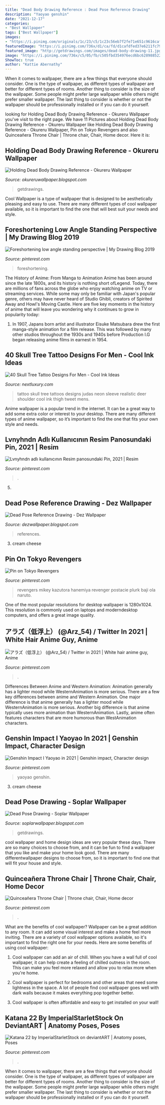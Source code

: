 ```yaml
---
title: "Dead Body Drawing Reference : Dead Pose Reference Drawing"
description: "Yaoyao genshin"
date: "2021-12-17"
categories:
- "Best Wallpaper"
tags: ["Best Wallpaper"]
images:
- "https://i.pinimg.com/originals/1c/23/c5/1c23c56eb7f2fe71e651c9616cafe892.jpg"
featuredImage: "https://i.pinimg.com/736x/d1/ca/fd/d1cafdfed37e6211fc79dc26c424d7f5--body-reference-katana.jpg"
featured_image: "http://getdrawings.com/images/dead-body-drawing-11.jpg"
image: "https://i.pinimg.com/736x/c5/05/fb/c505fbd354976ecd6bc628988522f1c1.jpg"
ShowToc: true
author: "Kattie Abernathy"
---
```



When it comes to wallpaper, there are a few things that everyone should consider. One is the type of wallpaper, as different types of wallpaper are better for different types of rooms. Another thing to consider is the size of the wallpaper. Some people might prefer large wallpaper while others might prefer smaller wallpaper. The last thing to consider is whether or not the wallpaper should be professionally installed or if you can do it yourself.

	

		
looking for Holding Dead Body Drawing Reference - Okureru Wallpaper you've visit to the right page. We have 11 Pictures about Holding Dead Body Drawing Reference - Okureru Wallpaper like Holding Dead Body Drawing Reference - Okureru Wallpaper, Pin on Tokyo Revengers and also Quinceañera Throne Chair | Throne chair, Chair, Home decor. Here it is:
		
    
## Holding Dead Body Drawing Reference - Okureru Wallpaper

<img loading=lazy src="http://getdrawings.com/images/dead-body-drawing-15.jpg" onerror="this.onerror=null;this.src='https://tse4.mm.bing.net/th?id=OIP.O2JN_gyqmoRJSM2-5fKUxgAAAA&amp;pid=15.1';" alt="Holding Dead Body Drawing Reference - Okureru Wallpaper">

_Source: okureruwallpaper.blogspot.com_

>getdrawings. 

	

Cool Wallpaper is a type of wallpaper that is designed to be aesthetically pleasing and easy to use. There are many different types of cool wallpaper available, so it is important to find the one that will best suit your needs and style.

    
## Foreshortening Low Angle Standing Perspective | My Drawing Blog 2019

<img loading=lazy src="https://i.pinimg.com/736x/1b/30/90/1b30904d25cc65e667988af1a4aebcb1.jpg" onerror="this.onerror=null;this.src='https://tse3.mm.bing.net/th?id=OIP.7Ba-j7sn1VT_InjnJrEOQwHaOA&amp;pid=15.1';" alt="Foreshortening low angle standing perspective | My Drawing Blog 2019">

_Source: pinterest.com_

>foreshortening. 

	

The History of Anime: From Manga to Animation
Anime has been around since the late 1800s, and its history is nothing short ofLegend. Today, there are millions of fans across the globe who enjoy watching anime on TV or streaming services. While some may only be familiar with Japan's popular genre, others may have never heard of Studio Ghibli, creators of Spirited Away and Howl's Moving Castle. Here are five key moments in the history of anime that will leave you wondering why it continues to grow in popularity today:
1) In 1907, Japans born artist and illustrator Eisuke Matsubara drew the first manga-style animation for a film release. This was followed by many other studios throughout the 1930s and 1940s before Production I.G began releasing anime films in earnest in 1954.

    
## 40 Skull Tree Tattoo Designs For Men - Cool Ink Ideas

<img loading=lazy src="http://nextluxury.com/wp-content/uploads/male-skull-tree-tattoo-ideas.jpg" onerror="this.onerror=null;this.src='https://tse3.mm.bing.net/th?id=OIP.Nhx-cz7nRt54W8l8r7tO9wAAAA&amp;pid=15.1';" alt="40 Skull Tree Tattoo Designs For Men - Cool Ink Ideas">

_Source: nextluxury.com_

>tattoo skull tree tattoos designs judas neon sleeve realistic deer shoulder cool ink thigh tweet mens. 

	

Anime wallpaper is a popular trend in the internet. It can be a great way to add some extra color or interest to your desktop. There are many different types of anime wallpaper, so it’s important to find the one that fits your own style and needs.

    
## Lvnyhndn Adlı Kullanıcının Resim Panosundaki Pin, 2021 | Resim

<img loading=lazy src="https://i.pinimg.com/736x/c5/05/fb/c505fbd354976ecd6bc628988522f1c1.jpg" onerror="this.onerror=null;this.src='https://tse2.mm.bing.net/th?id=OIP.Nkh6yHWHxeDhaQWzISlu-gHaNK&amp;pid=15.1';" alt="Lvnyhndn adlı kullanıcının Resim panosundaki Pin, 2021 | Resim">

_Source: pinterest.com_

>. 

	

5.

    
## Dead Pose Reference Drawing - Dez Wallpaper

<img loading=lazy src="https://i.pinimg.com/originals/1c/23/c5/1c23c56eb7f2fe71e651c9616cafe892.jpg" onerror="this.onerror=null;this.src='https://tse2.mm.bing.net/th?id=OIP._WBvh1tMJ28qXcLGuxBqcwHaJf&amp;pid=15.1';" alt="Dead Pose Reference Drawing - Dez Wallpaper">

_Source: dezwallpaper.blogspot.com_

>references. 

	

3. cream cheese 

    
## Pin On Tokyo Revengers

<img loading=lazy src="https://i.pinimg.com/736x/12/d0/86/12d0861b081042cba3fe0da81919b8a6.jpg" onerror="this.onerror=null;this.src='https://tse3.mm.bing.net/th?id=OIP.HmYw6bQ8giUQbJEamjjGfwHaKe&amp;pid=15.1';" alt="Pin on Tokyo Revengers">

_Source: pinterest.com_

>revengers mikey kazutora hanemiya revenger postacie plurk baji ola naruto. 

	

One of the most popular resolutions for desktop wallpaper is 1280x1024. This resolution is commonly used on laptops and moderndesktop computers, and offers a great image quality.

    
## アラズ（低浮上） (@Arz_54) / Twitter In 2021 | White Hair Anime Guy, Anime

<img loading=lazy src="https://i.pinimg.com/736x/e5/4d/93/e54d9336a0c874cd42094dad27279889.jpg" onerror="this.onerror=null;this.src='https://tse2.mm.bing.net/th?id=OIP.3MezkKzBpaeVH6rTQxBeoQHaM6&amp;pid=15.1';" alt="アラズ（低浮上） (@Arz_54) / Twitter in 2021 | White hair anime guy, Anime">

_Source: pinterest.com_

>. 

	

Differences Between Anime and Western Animation: Animation generally has a lighter mood while WesternAnimation is more serious.
There are a few key differences between anime and Western Animation. One major difference is that anime generally has a lighter mood while WesternAnimation is more serious. Another big difference is that anime typically uses more animation than WesternAnimation. Lastly, anime often features characters that are more humorous than WestAnimation characters.

    
## Genshin Impact I Yaoyao In 2021 | Genshin Impact, Character Design

<img loading=lazy src="https://i.pinimg.com/736x/e7/4c/14/e74c14e1d31e7f7918e9dc80d258eb12.jpg" onerror="this.onerror=null;this.src='https://tse4.mm.bing.net/th?id=OIP.1Hj1xTNbqksanVA-ESFx7gHaMC&amp;pid=15.1';" alt="Genshin Impact I Yaoyao in 2021 | Genshin impact, Character design">

_Source: pinterest.com_

>yaoyao genshin. 

	

3. cream cheese 

    
## Dead Pose Drawing - Soplar Wallpaper

<img loading=lazy src="http://getdrawings.com/images/dead-body-drawing-11.jpg" onerror="this.onerror=null;this.src='https://tse4.mm.bing.net/th?id=OIP.ra3618S3GaOIWlFBu1lN2AHaHa&amp;pid=15.1';" alt="Dead Pose Drawing - Soplar Wallpaper">

_Source: soplarwallpaper.blogspot.com_

>getdrawings. 

	

cool wallpaper and home design ideas are very popular these days. There are so many choices to choose from, and it can be fun to find a wallpaper that you like and make your home look good. There are many differentwallpaper designs to choose from, so it is important to find one that will fit your house and style.

    
## Quinceañera Throne Chair | Throne Chair, Chair, Home Decor

<img loading=lazy src="https://i.pinimg.com/736x/ac/0f/1b/ac0f1bbcfb53b221ea36148e55740256.jpg" onerror="this.onerror=null;this.src='https://tse4.mm.bing.net/th?id=OIP.asuF1az9Qi6DRIk_bmtigwHaNK&amp;pid=15.1';" alt="Quinceañera Throne Chair | Throne chair, Chair, Home decor">

_Source: pinterest.com_

>. 

	

What are the benefits of cool wallpaper?
Wallpaper can be a great addition to any room. It can add some visual interest and make a home feel more inviting. There are a variety of cool wallpaper options available, so it's important to find the right one for your needs. Here are some benefits of using cool wallpaper: 
1. Cool wallpaper can add an air of chill. When you have a wall full of cool wallpaper, it can help create a feeling of chilled outness in the room. This can make you feel more relaxed and allow you to relax more when you're home. 

2. Cool wallpaper is perfect for bedrooms and other areas that need some lightness in the space. A lot of people find cool wallpaper goes well with dark walls because it makes everything pop together better. 

3. Cool wallpaper is often affordable and easy to get installed on your wall!

    
## Katana 22 By ImperialStarletStock On DeviantART | Anatomy Poses, Poses

<img loading=lazy src="https://i.pinimg.com/736x/d1/ca/fd/d1cafdfed37e6211fc79dc26c424d7f5--body-reference-katana.jpg" onerror="this.onerror=null;this.src='https://tse3.mm.bing.net/th?id=OIP.96T7vhJTxtbo4utzC3u6lgHaNi&amp;pid=15.1';" alt="Katana 22 by ImperialStarletStock on deviantART | Anatomy poses, Poses">

_Source: pinterest.com_

>. 

	

When it comes to wallpaper, there are a few things that everyone should consider. One is the type of wallpaper, as different types of wallpaper are better for different types of rooms. Another thing to consider is the size of the wallpaper. Some people might prefer large wallpaper while others might prefer smaller wallpaper. The last thing to consider is whether or not the wallpaper should be professionally installed or if you can do it yourself.


